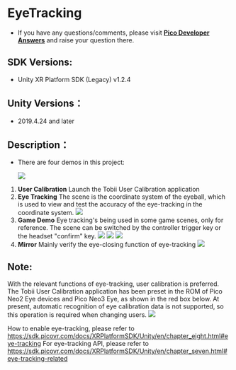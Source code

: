 # EyeTracking  

- If you have any questions/comments, please visit [**Pico Developer Answers**](https://devanswers.pico-interactive.com/) and raise your question there.

## SDK Versions:
   
   - Unity XR Platform SDK (Legacy) v1.2.4

## Unity Versions：

   - 2019.4.24 and later

## Description：

   - There are four demos in this project:

     ![ ](https://github.com/picoxr/Eye-Tracking-UnityXR/blob/main/Screenshots/1.jpeg)

1.  **User Calibration**
Launch the Tobii User Calibration application
2.  **Eye Tracking**
The scene is the coordinate system of the eyeball, which is used to view and test the accuracy of the eye-tracking in the coordinate system.
    ![ ](https://github.com/picoxr/Eye-Tracking-UnityXR/blob/main/Screenshots/2.png)
3. **Game Demo**
Eye tracking's being used in some game scenes, only for reference.
The scene can be switched by the controller trigger key or the headset "confirm" key.
    ![ ](https://github.com/picoxr/Eye-Tracking-UnityXR/blob/main/Screenshots/3.png)
    ![ ](https://github.com/picoxr/Eye-Tracking-UnityXR/blob/main/Screenshots/4.png)
    ![ ](https://github.com/picoxr/Eye-Tracking-UnityXR/blob/main/Screenshots/5.png)
4.  **Mirror**
    Mainly verify the eye-closing function of eye-tracking
    ![ ](https://github.com/picoxr/Eye-Tracking-UnityXR/blob/main/Screenshots/6.png)

##  Note:
With the relevant functions of eye-tracking, user calibration is preferred. The Tobii User Calibration application has been preset in the ROM of Pico Neo2 Eye devices and Pico Neo3 Eye, as shown in the red box below. At present, automatic recognition of eye calibration data is not supported, so this operation is required when changing users.
    ![ ](https://github.com/picoxr/Eye-Tracking-UnityXR/blob/main/Screenshots/7.jpeg)

How to enable eye-tracking, please refer to https://sdk.picovr.com/docs/XRPlatformSDK/Unity/en/chapter_eight.html#eye-tracking
For eye-tracking API, please refer to https://sdk.picovr.com/docs/XRPlatformSDK/Unity/en/chapter_seven.html#eye-tracking-related
